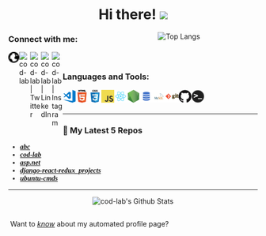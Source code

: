 <h1 align="center">Hi there! <img src="https://media.giphy.com/media/hvRJCLFzcasrR4ia7z/giphy.gif" width="30px"></h1>

<img align="right" alt="Top Langs" width="40%" src="https://github-readme-stats.vercel.app/api/top-langs/?username=cod-lab&layout=compact&theme=solarized-light" />

### Connect with me:

[<img align="left" alt="cod-lab.com" width="22px" src="https://raw.githubusercontent.com/iconic/open-iconic/master/svg/globe.svg" />][website]
[<img align="left" alt="cod-lab" width="22px" src="https://cdn.jsdelivr.net/npm/simple-icons@v3/icons/gmail.svg" />][mail]
[<img align="left" alt="cod-lab | Twitter" width="22px" src="https://cdn.jsdelivr.net/npm/simple-icons@v3/icons/twitter.svg" />][twitter]
[<img align="left" alt="cod-lab | LinkedIn" width="22px" src="https://cdn.jsdelivr.net/npm/simple-icons@v3/icons/linkedin.svg" />][linkedin]
[<img align="left" alt="cod-lab | Instagram" width="22px" src="https://cdn.jsdelivr.net/npm/simple-icons@v3/icons/instagram.svg" />][instagram]

<br>

### Languages and Tools:

<img align="left" alt="Visual Studio Code" width="26px" src="https://raw.githubusercontent.com/github/explore/80688e429a7d4ef2fca1e82350fe8e3517d3494d/topics/visual-studio-code/visual-studio-code.png" />
<img align="left" alt="HTML5" width="26px" src="https://raw.githubusercontent.com/github/explore/80688e429a7d4ef2fca1e82350fe8e3517d3494d/topics/html/html.png" />
<img align="left" alt="CSS3" width="26px" src="https://raw.githubusercontent.com/github/explore/80688e429a7d4ef2fca1e82350fe8e3517d3494d/topics/css/css.png" />
<img align="left" alt="JavaScript" width="26px" src="https://raw.githubusercontent.com/github/explore/80688e429a7d4ef2fca1e82350fe8e3517d3494d/topics/javascript/javascript.png" />
<img align="left" alt="React" width="26px" src="https://raw.githubusercontent.com/github/explore/80688e429a7d4ef2fca1e82350fe8e3517d3494d/topics/react/react.png" />
<img align="left" alt="Node.js" width="26px" src="https://raw.githubusercontent.com/github/explore/80688e429a7d4ef2fca1e82350fe8e3517d3494d/topics/nodejs/nodejs.png" />
<img align="left" alt="SQL" width="26px" src="https://raw.githubusercontent.com/github/explore/80688e429a7d4ef2fca1e82350fe8e3517d3494d/topics/sql/sql.png" />
<img align="left" alt="MySQL" width="26px" src="https://raw.githubusercontent.com/github/explore/80688e429a7d4ef2fca1e82350fe8e3517d3494d/topics/mysql/mysql.png" />
<img align="left" alt="Git" width="26px" src="https://raw.githubusercontent.com/github/explore/80688e429a7d4ef2fca1e82350fe8e3517d3494d/topics/git/git.png" />
<img align="left" alt="GitHub" width="26px" src="https://raw.githubusercontent.com/github/explore/78df643247d429f6cc873026c0622819ad797942/topics/github/github.png" />
<img align="left" alt="HTML5" width="26px" src="https://raw.githubusercontent.com/github/explore/80688e429a7d4ef2fca1e82350fe8e3517d3494d/topics/terminal/terminal.png" />

<br><br>

---

<!-- <img height="32" width="32" src="https://cdn.jsdelivr.net/npm/simple-icons@v3/icons/github.svg"> -->

### 📕 My Latest 5 Repos

<font face="consolas"><b><em>

* [abc](https://github.com/cod-lab/abc)
* [cod-lab](https://github.com/cod-lab/cod-lab)
* [asp.net](https://github.com/cod-lab/asp.net)
* [django-react-redux_projects](https://github.com/cod-lab/django-react-redux_projects)
* [ubuntu-cmds](https://github.com/cod-lab/ubuntu-cmds)

</em></b></font>

<!-- 
* [<font face=consolas>**_cod-lab_**</font>](https://github.com/cod-lab/cod-lab)
* [<font face=consolas>**_asp.net_**</font>](https://github.com/cod-lab/asp.net)
* [<font face=consolas>**_django-react-redux_projects_**</font>](https://github.com/cod-lab/django-react-redux_projects)
* [<font face=consolas>**_ubuntu-cmds_**</font>](https://github.com/cod-lab/ubuntu-cmds)
* [<font face=consolas>**_brython_**</font>](https://github.com/cod-lab/brython) -->

---

<p align="center">
<img alt="cod-lab's Github Stats" src="https://github-readme-stats.codestackr.vercel.app/api?username=cod-lab&show_icons=true&hide_border=true" />
</p>

##
&nbsp;Want to [_know_]() about my automated profile page?

<!-- Want to <a href="" target="_self"><em>know</em></a> about my automated profile page? -->



[website]: https://github.com/cod-lab
[mail]: mailto:arihantjain136@gmail.com
[instagram]: https://instagram.com/arihant02
[twitter]: https://twitter.com/black_jack_99
[linkedin]: https://linkedin.com/in/arihant1
[leetcode]: https://leetcode.com/arihant1
[hackerrank]: https://www.hackerrank.com/arihant4
